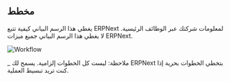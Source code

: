 ## مخطط

يغطي هذا الرسم البياني كيفية تتبع ERPNext لمعلومات شركتك عبر الوظائف الرئيسية. لا يغطي هذا الرسم البياني جميع ميزات ERPNext.

![Workflow](https://docs.erpnext.com/files/overview-flow.png)

_ ملاحظة: ليست كل الخطوات إلزامية. يسمح لك ERPNext بتخطي الخطوات بحرية إذا كنت تريد تبسيط العملية.